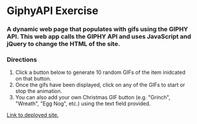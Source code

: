 # GiphyAPI Exercise

### A dynamic web page that populates with gifs using the GIPHY API. This web app calls the GIPHY API and uses JavaScript and jQuery to change the HTML of the site.

### Directions
1. Click a button below to generate 10 random GIFs of the item inidcated on that button.
2. Once the gifs have been displayed, click on any of the GIFs to start or stop the animation.
3. You can also add your own Christmas GIF button (e.g. "Grinch", "Wreath", "Egg Nog", etc.) using the text field provided.

[Link to deployed site.](https://swissfink.github.io/GiphyAPI/)